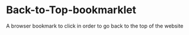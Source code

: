 # Back-to-Top-bookmarklet
A browser bookmark to click in order to go back to the top of the website
